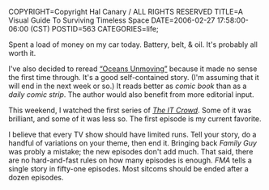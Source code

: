 COPYRIGHT=Copyright Hal Canary / ALL RIGHTS RESERVED
TITLE=A Visual Guide To Surviving Timeless Space
DATE=2006-02-27 17:58:00-06:00 (CST)
POSTID=563
CATEGORIES=life;

Spent a load of money on my car today. Battery, belt, & oil. It's probably all worth it.

I've also decided to reread [“Oceans Unmoving”](http://www.sluggy.com/daily.php?date=050124) because it made no sense the first time through. It's a good self-contained story. (I'm assuming that it will end in the next week or so.) It reads better as _comic book_ than as a _daily comic strip_. The author would also benefit from more editorial input.

This weekend, I watched the first series of [_The IT Crowd_](http://www.torrentspy.com/directory/977/tv/it+crowd+%28the%29). Some of it was brilliant, and some of it was less so. The first episode is my current favorite.

I believe that every TV show should have limited runs. Tell your story, do a handful of variations on your theme, then end it. Bringing back _Family Guy_ was probly a mistake; the new episodes don't add much. That said, there are no hard-and-fast rules on how many episodes is enough. _FMA_ tells a single story in fifty-one episodes. Most sitcoms should be ended after a dozen episodes.
